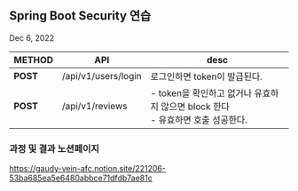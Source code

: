 ## Spring Boot Security 연습
Dec 6, 2022

| METHOD   | API                 | desc                                                      |
|----------|---------------------|-----------------------------------------------------------|
| **POST** | /api/v1/users/login | 로그인하면 token이 발급된다.                                        |
| **POST** | /api/v1/reviews     | - token을 확인하고 없거나 유효하지 않으면 block 한다 <br/> - 유효하면 호출 성공한다. |

### 과정 및 결과 노션페이지
https://gaudy-vein-afc.notion.site/221206-53ba685ea5e6480abbce71dfdb7ae81c